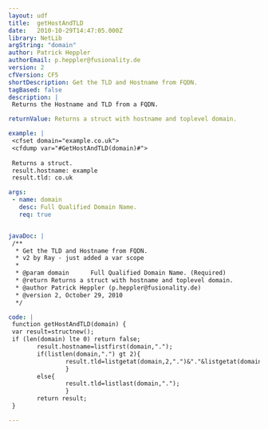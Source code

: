 ```yaml
---
layout: udf
title:  getHostAndTLD
date:   2010-10-29T14:47:05.000Z
library: NetLib
argString: "domain"
author: Patrick Heppler
authorEmail: p.heppler@fusionality.de
version: 2
cfVersion: CF5
shortDescription: Get the TLD and Hostname from FQDN.
tagBased: false
description: |
 Returns the Hostname and TLD from a FQDN.

returnValue: Returns a struct with hostname and toplevel domain.

example: |
 <cfset domain="example.co.uk">
 <cfdump var="#GetHostAndTLD(domain)#">
 
 Returns a struct.
 result.hostname: example
 result.tld: co.uk

args:
 - name: domain
   desc: Full Qualified Domain Name.
   req: true


javaDoc: |
 /**
  * Get the TLD and Hostname from FQDN.
  * v2 by Ray - just added a var scope
  * 
  * @param domain      Full Qualified Domain Name. (Required)
  * @return Returns a struct with hostname and toplevel domain. 
  * @author Patrick Heppler (p.heppler@fusionality.de) 
  * @version 2, October 29, 2010 
  */

code: |
 function getHostAndTLD(domain) {
 var result=structnew();
 if (len(domain) lte 0) return false;
        result.hostname=listfirst(domain,".");
        if(listlen(domain,".") gt 2){
                result.tld=listgetat(domain,2,".")&"."&listgetat(domain,3,".");
                }
        else{
                result.tld=listlast(domain,".");
                }
        return result;
 }

---
```


